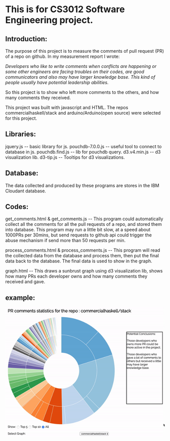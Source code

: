# This is for CS3012 Software Engineering project.

## Introduction:
The purpose of this project is to measure the comments of pull request (PR) of a repo on github. In my measurement report I wrote:

  *Developers who like to write comments when conflicts are happening or some other engineers are facing troubles on their codes, are good communicators and also may have larger knowledge base. This kind of people usually have potential leadership abilities.*

So this project is to show who left more comments to the others, and how many comments they received.

This project was built with javascript and HTML. The repos commercialhaskell/stack and arduino/Arduino(open source) were selected for this project.

## Libraries:
jquery.js -- basic library for js.
pouchdb-7.0.0.js -- useful tool to connect to database in js.
pouchdb.find.js -- lib for pouchdb query.
d3.v4.min.js -- d3 visualization lib.
d3-tip.js -- Tooltips for d3 visualizations.

## Database:
The data collected and produced by these programs are stores in the IBM Cloudant database.

## Codes:
get_comments.html & get_comments.js -- This program could automatically collect all the comments for all the pull requests of a repo, and stored them into database. This program may run a little bit slow, at a speed about 1000PRs per 30mins, but send requests to github api could trigger the abuse mechanism if send more than 50 requests per min.

process_comments.html & process_comments.js -- This program will read the collected data from the database and process them, then put the final data back to the database. The final data is used to show in the graph.

graph.html -- This draws a sunbrust graph using d3 visualization lib, shows how many PRs each developer owns and how many comments they received and gave.

## example:

![alt text](example.gif "example")
